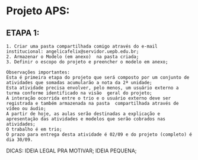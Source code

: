 # Projeto APS: 

## ETAPA 1:

	1. Criar uma pasta compartilhada comigo através do e-mail institucional: angelicafelix@servidor.uepb.edu.br;
	2. Armazenar o Modelo (em anexo)  na pasta criada;
	3. Definir o escopo do projeto e preencher o modelo em anexo;

	Observações importantes:
	Esta é primeira etapa do projeto que será composto por um conjunto de atividades que somadas acumularão a nota da 2ª unidade;
	Esta atividade precisa envolver, pelo menos, um usuário externo a turma conforme identificado na visão 	geral do projeto;
	A interação ocorrida entre o trio e o usuário externo deve ser registrada e também armazenada na pasta 	compartilhada através de vídeo ou áudio; 
	A partir de hoje, as aulas serão destinadas a explicação e apresentação das atividades e modelos que serão cobrados nas atividades;
	O trabalho é em trio;
	O prazo para entrega desta atividade é 02/09 e do projeto (completo) é dia 30/09.

DICAS: IDEIA LEGAL PRA MOTIVAR;
	   IDEIA PEQUENA;
	   